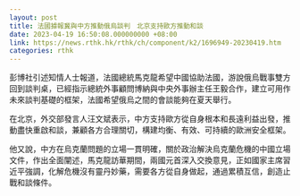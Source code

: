 ```yaml
---
layout: post
title: 法國據報冀與中方推動俄烏談判　北京支持歐方推動和談
date: 2023-04-19 16:50:08.000000000 +08:00
link: https://news.rthk.hk/rthk/ch/component/k2/1696949-20230419.htm
categories: rthk
---
```


彭博社引述知情人士報道，法國總統馬克龍希望中國協助法國，游說俄烏戰事雙方回到談判桌，已經指示總統外事顧問博納與中央外事辦主任王毅合作，建立可用作未來談判基礎的框架，法國希望俄烏之間的會談能夠在夏天舉行。

在北京，外交部發言人汪文斌表示，中方支持歐方從自身根本和長遠利益出發，推動盡快重啟和談，兼顧各方合理關切，構建均衡、有效、可持續的歐洲安全框架。

他又說，中方在烏克蘭問題的立場一貫明確，關於政治解決烏克蘭危機的中國立場文件，作出全面闡述，馬克龍訪華期間，兩國元首深入交換意見，正如國家主席習近平強調，化解危機沒有靈丹妙藥，需要各方從自身做起，通過累積互信，創造止戰和談條件。
